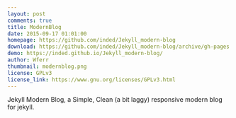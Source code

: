 ```yaml
---
layout: post
comments: true
title: ModernBlog
date: 2015-09-17 01:01:00
homepage: https://github.com/inded/Jekyll_modern-blog
download: https://github.com/inded/Jekyll_modern-blog/archive/gh-pages.zip
demo: https://inded.github.io/Jekyll_modern-blog/
author: Wferr
thumbnail: modernblog.png
license: GPLv3
license_link: https://www.gnu.org/licenses/GPLv3.html
---
```


Jekyll Modern Blog, a Simple, Clean (a bit laggy) responsive modern blog for jekyll.
